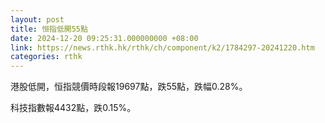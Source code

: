 ```yaml
---
layout: post
title: 恒指低開55點
date: 2024-12-20 09:25:31.000000000 +08:00
link: https://news.rthk.hk/rthk/ch/component/k2/1784297-20241220.htm
categories: rthk
---
```


港股低開，恒指競價時段報19697點，跌55點，跌幅0.28%。

科技指數報4432點，跌0.15%。
